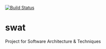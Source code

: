[![Build Status](https://travis-ci.com/mtj-mjc/swat.svg?branch=master)](https://travis-ci.com/mtj-mjc/swat)
# swat
Project for Software Architecture &amp; Techniques
